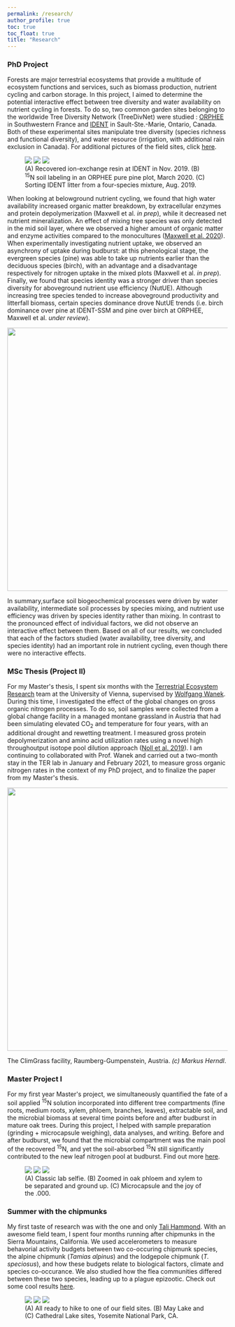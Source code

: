 ```yaml
---
permalink: /research/
author_profile: true
toc: true
toc_float: true
title: "Research"
---
```


### PhD Project

Forests are major terrestrial ecosystems that provide a multitude of ecosystem functions and services, such as biomass production, nutrient cycling and carbon storage. In this project, I aimed to determine the potential interactive effect between tree diversity and water availability on nutrient cycling in forests. To do so, two common garden sites belonging to the worldwide Tree Diversity Network (TreeDivNet) were studied : [ORPHEE](https://sites.google.com/view/orpheeexperiment/home) in Southwestern France and [IDENT](http://www.treedivnet.ugent.be/ExpIDENT.html) in Sault-Ste.-Marie, Ontario, Canada. Both of these experimental sites manipulate tree diversity (species richness and functional diversity), and water resource (irrigation, with additional rain exclusion in Canada). For additional pictures of the field sites, click [here](https://tania-maxwell.github.io/docs/field_pictures/). 

<figure class="third">
	<a height="400" href="/img/resin_ssm.png"><img src="/img/resin_ssm.png"></a>
    <a height="400" href="/img/15N_label.png"><img src="/img/15N_label.png"></a>
    <a height="400" href="/img/litter_sort.jpg"><img src="/img/litter_sort.jpg"></a>
    <figcaption> (A) Recovered ion-exchange resin at IDENT in Nov. 2019. (B) <sup>15</sup>N soil labeling in an ORPHEE pure pine plot, March 2020. (C) Sorting IDENT litter from a four-species mixture, Aug. 2019.  </figcaption>
</figure>


When looking at belowground nutrient cycling, we found that high water availability increased organic matter breakdown, by extracellular enzymes and protein depolymerization (Maxwell et al. _in prep_), while it decreased net nutrient mineralization. An effect of mixing tree species was only detected in the mid soil layer, where we observed a higher amount of organic matter and enzyme activities compared to the monocultures ([Maxwell et al. 2020](https://doi.org/10.1016/j.soilbio.2020.107864)). When experimentally investigating nutrient uptake, we observed an asynchrony of uptake during budburst: at this phenological stage, the evergreen species (pine) was able to take up nutrients earlier than the deciduous species (birch), with an advantage and a disadvantage respectively for nitrogen uptake in the mixed plots (Maxwell et al. _in prep_). Finally, we found that species identity was a stronger driver than species diversity for aboveground nutrient use efficiency (NutUE). Although increasing tree species tended to increase aboveground productivity and litterfall biomass, certain species dominance drove NutUE trends (i.e. birch dominance over pine at IDENT-SSM and pine over birch at ORPHEE, Maxwell et al. _under review_). 


<p align="center">
  <img width="600" src="/img/figure_phd_clear.png">
</p>

In summary,surface soil biogeochemical processes were driven by water availability, intermediate soil processes by species mixing, and nutrient use efficiency was driven by species identity rather than mixing. In contrast to the pronounced effect of individual factors, we did not observe an interactive effect between them. Based on all of our results, we concluded that each of the factors studied (water availability, tree diversity, and species identity) had an important role in nutrient cycling, even though there were no interactive effects.

### MSc Thesis (Project II)

For my Master's thesis, I spent six months with the [Terrestrial Ecosystem Research](https://ter.csb.univie.ac.at/) team at the University of Vienna, supervised by [Wolfgang Wanek](https://ter.csb.univie.ac.at/people/wolfgang-wanek). During this time, I investigated the effect of the global changes on gross organic nitrogen processes. To do so, soil samples were collected from a global change facility in a managed montane grassland in Austria that had been simulating elevated CO<sub>2</sub> and temperature for four years, with an additional drought and rewetting treatment. I measured gross protein depolymerization and amino acid utilization rates using a novel high throughoutput isotope pool dilution approach ([Noll et al. 2019](https://doi.org/10.1016/j.soilbio.2018.12.005)). I am continuing to collaborated with Prof. Wanek and carried out a two-month stay in the TER lab in January and February 2021, to measure gross organic nitrogen rates in the context of my PhD project, and to finalize the paper from my Master's thesis. 

<p align="center">
  <img width="600" src="/img/climgrass.png">
  <figcaption> The ClimGrass facility, Raumberg-Gumpenstein, Austria. <i>(c) Markus Herndl</i>. </figcaption>
</p>


### Master Project I

For my first year Master's project, we simultaneously quantified the fate of a soil applied <sup>15</sup>N solution incorporated into different tree compartments (fine roots, medium roots, xylem, phloem, branches, leaves), extractable soil, and the microbial biomass at several time points before and after budburst in mature oak trees. During this project, I helped with sample preparation (grinding + microcapsule weighing), data analyses, and writing. Before and after budburst, we found that the microbial compartment was the main pool of the recovered <sup>15</sup>N, and yet the soil-absorbed <sup>15</sup>N still significantly contributed to the new leaf nitrogen pool at budburst. Find out more [here](https://doi.org/10.1007/s11104-020-04610-4).

<figure class="third">
	<a height="400"  href="/img/labo15N_1.jpg"><img src="/img/labo15N_1.jpg"></a>
    <a height="400" href="/img/labo15N_2.jpg"><img src="/img/labo15N_2.jpg"></a>
    <a height="400" href="/img/labo15N_3.jpg"><img src="/img/labo15N_3.jpg"></a>
    <figcaption> (A) Classic lab selfie. (B) Zoomed in oak phloem and xylem to be separated and ground up. (C) Microcapsule and the joy of the .000.  </figcaption>
</figure>

### Summer with the chipmunks

My first taste of research was with the one and only [Tali Hammond](https://science.sandiegozoo.org/staff/talisin-hammond-phd). With an awesome field team, I spent four months running after chipmunks in the Sierra Mountains, California. We used accelerometers to measure behavorial activity budgets between two co-occuring chipmunk species, the alpine chipmunk (_Tamias alpinus_) and the lodgepole chipmunk (_T. speciosus_), and how these budgets relate to biological factors, climate and species co-occurance. We also studied how the flea communities differed between these two species, leading up to a plague epizootic. Check out some cool results [here](https://doi.org/10.1016/j.ijppaw.2019.04.011).

<figure class="third">
    <a height="600" href="/img/chipmunk_team.jpg"><img src="/img/chipmunk_team.jpg"></a>
    <a height="600" href="/img/chipmunk2.png"><img src="/img/chipmunk2.png"></a>
    <a height="600" href="/img/chipmunk3.png"><img src="/img/chipmunk3.png"></a>
    <figcaption> (A) All ready to hike to one of our field sites. (B) May Lake and (C) Cathedral Lake sites, Yosemite National Park, CA. </figcaption>
</figure>
